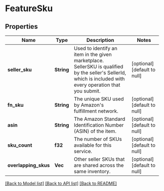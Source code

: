 # FeatureSku

## Properties
Name | Type | Description | Notes
------------ | ------------- | ------------- | -------------
**seller_sku** | **String** | Used to identify an item in the given marketplace. SellerSKU is qualified by the seller&#39;s SellerId, which is included with every operation that you submit. | [optional] [default to null]
**fn_sku** | **String** | The unique SKU used by Amazon&#39;s fulfillment network. | [optional] [default to null]
**asin** | **String** | The Amazon Standard Identification Number (ASIN) of the item. | [optional] [default to null]
**sku_count** | **f32** | The number of SKUs available for this service. | [optional] [default to null]
**overlapping_skus** | **Vec<String>** | Other seller SKUs that are shared across the same inventory. | [optional] [default to null]

[[Back to Model list]](../README.md#documentation-for-models) [[Back to API list]](../README.md#documentation-for-api-endpoints) [[Back to README]](../README.md)


